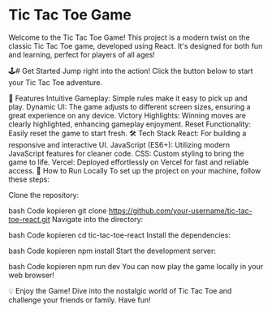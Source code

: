 # Tic Tac Toe Game
Welcome to the Tic Tac Toe Game! This project is a modern twist on the classic Tic Tac Toe game, developed using React. It's designed for both fun and learning, perfect for players of all ages!

🕹️# Get Started
Jump right into the action! Click the button below to start your Tic Tac Toe adventure.


🌟 Features
Intuitive Gameplay: Simple rules make it easy to pick up and play.
Dynamic UI: The game adjusts to different screen sizes, ensuring a great experience on any device.
Victory Highlights: Winning moves are clearly highlighted, enhancing gameplay enjoyment.
Reset Functionality: Easily reset the game to start fresh.
🛠️ Tech Stack
React: For building a responsive and interactive UI.
JavaScript (ES6+): Utilizing modern JavaScript features for cleaner code.
CSS: Custom styling to bring the game to life.
Vercel: Deployed effortlessly on Vercel for fast and reliable access.
🚀 How to Run Locally
To set up the project on your machine, follow these steps:

Clone the repository:

bash
Code kopieren
git clone https://github.com/your-username/tic-tac-toe-react.git
Navigate into the directory:

bash
Code kopieren
cd tic-tac-toe-react
Install the dependencies:

bash
Code kopieren
npm install
Start the development server:

bash
Code kopieren
npm run dev
You can now play the game locally in your web browser!

💡 Enjoy the Game!
Dive into the nostalgic world of Tic Tac Toe and challenge your friends or family. Have fun!
